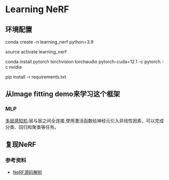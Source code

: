 # Learning NeRF
## 环境配置
conda create -n learning_nerf python=3.9

source activate learning_nerf

conda install pytorch torchvision torchaudio pytorch-cuda=12.1 -c pytorch -c nvidia

pip install -r requirements.txt
## 从Image fitting demo来学习这个框架
### MLP
[多层感知机](https://blog.csdn.net/JasonH2021/article/details/131021534):层与层之间全连接,使用激活函数给神经元引入非线性因素，可以完成分类、回归和聚类等任务。
### 

## 复现NeRF
### 参考资料
+ [NeRF源码解析](https://www.bilibili.com/video/BV1d841187tn/?share_source=copy_web&vd_source=82f2d2d3d2d3b3112e473c0a443cc278)
###